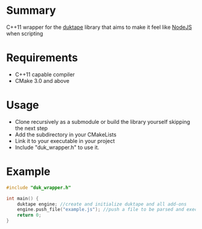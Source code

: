 # Summary
C++11 wrapper for the [duktape](https://github.com/svaarala/duktape) library that aims to make it feel like [NodeJS](https://nodejs.org) when scripting

# Requirements
- C++11 capable compiler
- CMake 3.0 and above

# Usage
- Clone recursively as a submodule or build the library yourself skipping the next step
- Add the subdirectory in your CMakeLists
- Link it to your executable in your project
- Include "duk_wrapper.h" to use it.

# Example
```cpp
#include "duk_wrapper.h"

int main() {
    duktape engine; //create and initialize duktape and all add-ons
    engine.push_file("example.js"); //push a file to be parsed and executed
    return 0;
}
```
